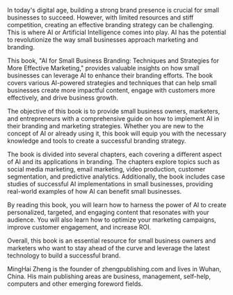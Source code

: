 
In today's digital age, building a strong brand presence is crucial for small businesses to succeed. However, with limited resources and stiff competition, creating an effective branding strategy can be challenging. This is where AI or Artificial Intelligence comes into play. AI has the potential to revolutionize the way small businesses approach marketing and branding.

This book, "AI for Small Business Branding: Techniques and Strategies for More Effective Marketing," provides valuable insights on how small businesses can leverage AI to enhance their branding efforts. The book covers various AI-powered strategies and techniques that can help small businesses create more impactful content, engage with customers more effectively, and drive business growth.

The objective of this book is to provide small business owners, marketers, and entrepreneurs with a comprehensive guide on how to implement AI in their branding and marketing strategies. Whether you are new to the concept of AI or already using it, this book will equip you with the necessary knowledge and tools to create a successful branding strategy.

The book is divided into several chapters, each covering a different aspect of AI and its applications in branding. The chapters explore topics such as social media marketing, email marketing, video production, customer segmentation, and predictive analytics. Additionally, the book includes case studies of successful AI implementations in small businesses, providing real-world examples of how AI can benefit small businesses.

By reading this book, you will learn how to harness the power of AI to create personalized, targeted, and engaging content that resonates with your audience. You will also learn how to optimize your marketing campaigns, improve customer engagement, and increase ROI.

Overall, this book is an essential resource for small business owners and marketers who want to stay ahead of the curve and leverage the latest technology to build a successful brand.

MingHai Zheng is the founder of zhengpublishing.com and lives in Wuhan, China. His main publishing areas are business, management, self-help, computers and other emerging foreword fields.
